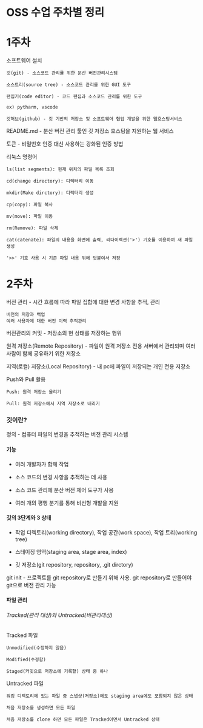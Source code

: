 # OSS 수업 주차별 정리



1주차
======

소프트웨어 설치

    깃(git) - 소스코드 관리를 위한 분산 버전관리시스템
    
    소스트리(source tree) - 소스코드 관리를 위한 GUI 도구
    
    편집기(code editor) - 코드 편집과 소스코드 관리를 위한 도구
    
    ex) pytharm, vscode
    
    깃허브(github) - 깃 기반의 저장소 및 소프트웨어 협업 개발을 위한 웹호스팅서비스
    
README.md - 분산 버전 관리 툴인 깃 저장소 호스팅을 지원하는 웹 서비스
    
토큰 - 비밀번호 인증 대신 사용하는 강화된 인증 방법

리눅스 명령어

    ls(list segments): 현재 위치의 파일 목록 조회
    
    cd(change directory): 디렉터리 이동
    
    mkdir(Make dirctory): 디렉터리 생성
    
    cp(copy): 파일 복사
    
    mv(move): 파일 이동
    
    rm(Remove): 파일 삭제
    
    cat(catenate): 파일의 내용을 화면에 출력, 리다이렉션('>') 기호를 이용하여 새 파일 생성
    
    '>>' 기호 사용 시 기존 파일 내용 뒤에 덧붙여서 저장
    
    
2주차
======

버전 관리 - 시간 흐름에 따라 파일 집합에 대한 변경 사항을 추적, 관리

    버전의 저장과 백업
    여러 사용자에 대한 버전 이력 추적관리
    
버전관리의 커밋 - 저장소의 현 상태를 저장하는 행위

원격 저장소(Remote Repository) - 파일이 원격 저장소 전용 서버에서 관리되며 여러 사람이 함께 공유하기 위한 저장소

지역(로컬) 저장소(Local Repository) - 내 pc에 파일이 저장되는 개인 전용 저장소

Push와 Pull 활용
    
    Push: 원격 저장소 올리기
    
    Pull: 원격 저장소에서 지역 저장소로 내리기
    
### 깃이란?


정의 - 컴퓨터 파일의 변경을 추적하는 버전 관리 시스템

#### 기능 

   - 여러 개발자가 함께 작업
    
   - 소스 코드의 변경 사항을 추적하는 데 사용
    
   - 소스 코드 관리에 분산 버전 제어 도구가 사용

   - 여러 개의 평행 분기를 통해 비선형 개발을 지원

#### 깃의 3단계와 3 상태
   
   - 작업 디렉토리(working directory), 작업 공간(work space), 작업 트리(working tree)

   - 스테이징 영역(staging area, stage area, index)
   
   - 깃 저장소(git repository, repository, .git dirctory)

git init - 프로젝트를 git repository로 만들기 위해 사용. git repository로 만들어야 git으로 버전 관리 가능

#### 파일 관리

###### Tracked(관리 대상)와 Untracked(비관리대상)

Tracked 파일

    Unmodified(수정하지 않음)
    
    Modified(수정함)
    
    Staged(커밋으로 저장소에 기록할) 상태 중 하나
    
Untracked 파일

    워킹 디렉토리에 있는 파일 중 스냅샷(저장소)에도 staging area에도 포함되지 않은 상태
    
    처음 저장소를 생성하면 모든 파일
    
    처음 저장소를 clone 하면 모든 파일은 Tracked이면서 Untracked 상태
    
    
 

